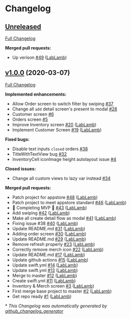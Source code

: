# Changelog

## [Unreleased](https://github.com/LabLamb/KalKa-iOS/tree/HEAD)

[Full Changelog](https://github.com/LabLamb/KalKa-iOS/compare/v1.0.0...HEAD)

**Merged pull requests:**

- Up verison [\#49](https://github.com/LabLamb/KalKa-iOS/pull/49) ([LabLamb](https://github.com/LabLamb))

## [v1.0.0](https://github.com/LabLamb/KalKa-iOS/tree/v1.0.0) (2020-03-07)

[Full Changelog](https://github.com/LabLamb/KalKa-iOS/compare/d44b75ca9e5308208057919bdc45199841c890ae...v1.0.0)

**Implemented enhancements:**

- Allow Order screen to switch filter by swiping [\#37](https://github.com/LabLamb/KalKa-iOS/issues/37)
- Change all `add` detail screen's present to modal [\#28](https://github.com/LabLamb/KalKa-iOS/issues/28)
- Customer screen [\#6](https://github.com/LabLamb/KalKa-iOS/issues/6)
- Orders screen [\#5](https://github.com/LabLamb/KalKa-iOS/issues/5)
- Improve Inventory screen [\#20](https://github.com/LabLamb/KalKa-iOS/pull/20) ([LabLamb](https://github.com/LabLamb))
- Implement Customer Screen [\#19](https://github.com/LabLamb/KalKa-iOS/pull/19) ([LabLamb](https://github.com/LabLamb))

**Fixed bugs:**

- Disable text inputs `closed` orders [\#38](https://github.com/LabLamb/KalKa-iOS/issues/38)
- TitleWithTextView bug [\#32](https://github.com/LabLamb/KalKa-iOS/issues/32)
- InventoryCell iconImage height autolayout issue [\#4](https://github.com/LabLamb/KalKa-iOS/issues/4)

**Closed issues:**

- Change all custom views to lazy var instead [\#34](https://github.com/LabLamb/KalKa-iOS/issues/34)

**Merged pull requests:**

- Patch project for appstore [\#48](https://github.com/LabLamb/KalKa-iOS/pull/48) ([LabLamb](https://github.com/LabLamb))
- Patch project to meet appstore standard [\#46](https://github.com/LabLamb/KalKa-iOS/pull/46) ([LabLamb](https://github.com/LabLamb))
- 🎊 Completing MVP 🎉 [\#43](https://github.com/LabLamb/KalKa-iOS/pull/43) ([LabLamb](https://github.com/LabLamb))
- Add swiping [\#42](https://github.com/LabLamb/KalKa-iOS/pull/42) ([LabLamb](https://github.com/LabLamb))
- Make all create detail flow as modal [\#41](https://github.com/LabLamb/KalKa-iOS/pull/41) ([LabLamb](https://github.com/LabLamb))
- Fixing issue \#38 [\#40](https://github.com/LabLamb/KalKa-iOS/pull/40) ([LabLamb](https://github.com/LabLamb))
- Update README.md [\#31](https://github.com/LabLamb/KalKa-iOS/pull/31) ([LabLamb](https://github.com/LabLamb))
- Adding order screen [\#30](https://github.com/LabLamb/KalKa-iOS/pull/30) ([LabLamb](https://github.com/LabLamb))
- Update README.md [\#29](https://github.com/LabLamb/KalKa-iOS/pull/29) ([LabLamb](https://github.com/LabLamb))
- Remove refresh properly [\#23](https://github.com/LabLamb/KalKa-iOS/pull/23) ([LabLamb](https://github.com/LabLamb))
- Correctly remove merch icon [\#22](https://github.com/LabLamb/KalKa-iOS/pull/22) ([LabLamb](https://github.com/LabLamb))
- Update README.md [\#17](https://github.com/LabLamb/KalKa-iOS/pull/17) ([LabLamb](https://github.com/LabLamb))
- Update github actions [\#15](https://github.com/LabLamb/KalKa-iOS/pull/15) ([LabLamb](https://github.com/LabLamb))
- Update swift.yml [\#14](https://github.com/LabLamb/KalKa-iOS/pull/14) ([LabLamb](https://github.com/LabLamb))
- Update swift.yml [\#13](https://github.com/LabLamb/KalKa-iOS/pull/13) ([LabLamb](https://github.com/LabLamb))
- Merge to master [\#12](https://github.com/LabLamb/KalKa-iOS/pull/12) ([LabLamb](https://github.com/LabLamb))
- Create swift.yml [\#11](https://github.com/LabLamb/KalKa-iOS/pull/11) ([LabLamb](https://github.com/LabLamb))
- Inventory & Merch screen [\#3](https://github.com/LabLamb/KalKa-iOS/pull/3) ([LabLamb](https://github.com/LabLamb))
- First merge base project to master [\#2](https://github.com/LabLamb/KalKa-iOS/pull/2) ([LabLamb](https://github.com/LabLamb))
- Get repo ready [\#1](https://github.com/LabLamb/KalKa-iOS/pull/1) ([LabLamb](https://github.com/LabLamb))



\* *This Changelog was automatically generated by [github_changelog_generator](https://github.com/github-changelog-generator/github-changelog-generator)*
